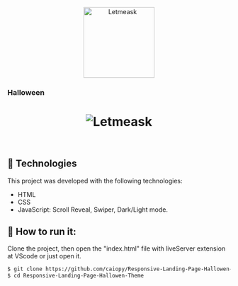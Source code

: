 

<p align="center" display="flex" flex-direction="column">
  <img alt="Letmeask" src=".assets/img/logo.svg" width="160px">
  <h3> Halloween</h3>
</p>


<h1 align="center">
    <img alt="Letmeask" src=".github/cover.svg" />
</h1>

<br>

## 🧪 Technologies

This project was developed with the following technologies:

- HTML
- CSS
- JavaScript: Scroll Reveal, Swiper, Dark/Light mode.

## 🚀 How to run it:

Clone the project, then open  the "index.html" file with liveServer extension at VScode or just open it.

```bash
$ git clone https://github.com/caiopy/Responsive-Landing-Page-Hallowen-Theme
$ cd Responsive-Landing-Page-Hallowen-Theme
```


